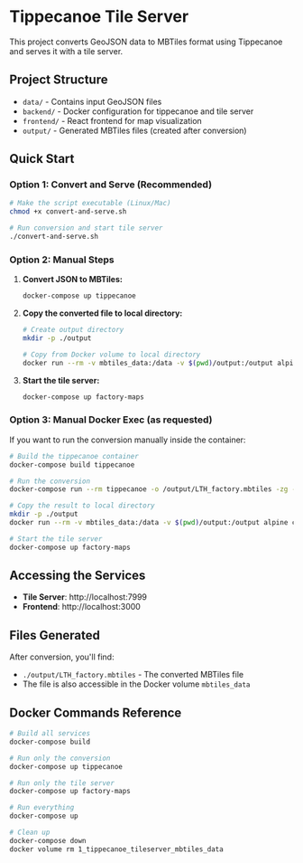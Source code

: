 # Tippecanoe Tile Server

This project converts GeoJSON data to MBTiles format using Tippecanoe and serves it with a tile server.

## Project Structure

- `data/` - Contains input GeoJSON files
- `backend/` - Docker configuration for tippecanoe and tile server
- `frontend/` - React frontend for map visualization
- `output/` - Generated MBTiles files (created after conversion)

## Quick Start

### Option 1: Convert and Serve (Recommended)

```bash
# Make the script executable (Linux/Mac)
chmod +x convert-and-serve.sh

# Run conversion and start tile server
./convert-and-serve.sh
```

### Option 2: Manual Steps

1. **Convert JSON to MBTiles:**
   ```bash
   docker-compose up tippecanoe
   ```

2. **Copy the converted file to local directory:**
   ```bash
   # Create output directory
   mkdir -p ./output
   
   # Copy from Docker volume to local directory
   docker run --rm -v mbtiles_data:/data -v $(pwd)/output:/output alpine cp /data/LTH_factory.mbtiles /output/
   ```

3. **Start the tile server:**
   ```bash
   docker-compose up factory-maps
   ```

### Option 3: Manual Docker Exec (as requested)

If you want to run the conversion manually inside the container:

```bash
# Build the tippecanoe container
docker-compose build tippecanoe

# Run the conversion
docker-compose run --rm tippecanoe -o /output/LTH_factory.mbtiles -zg --drop-densest-as-needed LTH_simplified_vis_clean.json

# Copy the result to local directory
mkdir -p ./output
docker run --rm -v mbtiles_data:/data -v $(pwd)/output:/output alpine cp /data/LTH_factory.mbtiles /output/

# Start the tile server
docker-compose up factory-maps
```

## Accessing the Services

- **Tile Server**: http://localhost:7999
- **Frontend**: http://localhost:3000

## Files Generated

After conversion, you'll find:
- `./output/LTH_factory.mbtiles` - The converted MBTiles file
- The file is also accessible in the Docker volume `mbtiles_data`

## Docker Commands Reference

```bash
# Build all services
docker-compose build

# Run only the conversion
docker-compose up tippecanoe

# Run only the tile server
docker-compose up factory-maps

# Run everything
docker-compose up

# Clean up
docker-compose down
docker volume rm 1_tippecanoe_tileserver_mbtiles_data
```
